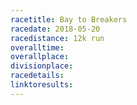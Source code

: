 ```yaml
---
racetitle: Bay to Breakers
racedate: 2018-05-20
racedistance: 12k run
overalltime: 
overallplace: 
divisionplace: 
racedetails:
linktoresults: 
---
```


